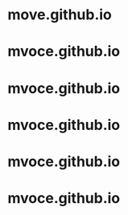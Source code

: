 # move.github.io
# mvoce.github.io
# mvoce.github.io
# mvoce.github.io
# mvoce.github.io
# mvoce.github.io
